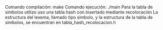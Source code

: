 Comando compilación:
make
Comando ejecución:
./main
Para la tabla de simbolos utilizo uso una tabla hash con insertado mediante recolocación
La estructura del lexema, llamado tipo simbolo, y la estructura de la tabla de simbolos, se encuentran en tabla_hash_recolocacion.h
